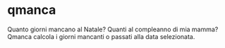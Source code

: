# qmanca
Quanto giorni mancano al Natale? Quanti al compleanno di mia mamma? Qmanca calcola i giorni mancanti o passati alla data selezionata.
